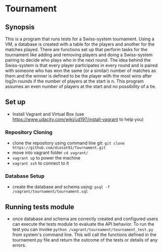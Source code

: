 # Tournament

## Synopsis

This is a program that runs tests for a Swiss-system tournament. Using a VM, a database is created with a table for the players and another for the matches played. 
There are functions set up that perform tasks for the tournament like adding and removing players and doing a Swiss-system pairing to decide who plays who in the next round. 
The idea behind the Swiss-system is that every player participates in every round and is paired with someone who has won the same (or a similar) number of matches as them and the winner is 
defined to be the player with the most wins after log2n rounds if the number of players at the start is n. This program assumes an even number of players at the start and no possibility of a tie.  

## Set up

- Install Vagrant and Virtual Box (use https://www.udacity.com/wiki/ud197/install-vagrant to help you)

### Repository Cloning

- clone the repository using command line git: `git clone https://github.com/diosat91/Tournament.git`
- move into vagrant folder `cd vagrant/`
- `vagrant up` to power the machine
- `vagrant ssh` to connect to it

### Database Setup

- create the database and schema using: `psql -f /vagrant/tournament/tournament.sql`

## Running tests module

- once database and schema are correctly created and configured users can execute the tests module to evaluate the API behavior. To run the test you can invoke `python /vagrant/tournament/tournament_test.py` from system's command line. This will call the functions defined in the tournament.py file and return the outcome of the tests or details of any errors.
